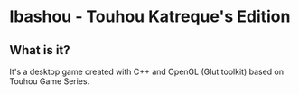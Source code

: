 # Ibashou - Touhou Katreque's Edition

## What is it?
It's a desktop game created with C++ and OpenGL (Glut toolkit) based on Touhou Game Series.
